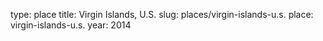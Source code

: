 type: place
title: Virgin Islands, U.S.
slug: places/virgin-islands-u.s.
place: virgin-islands-u.s.
year: 2014
